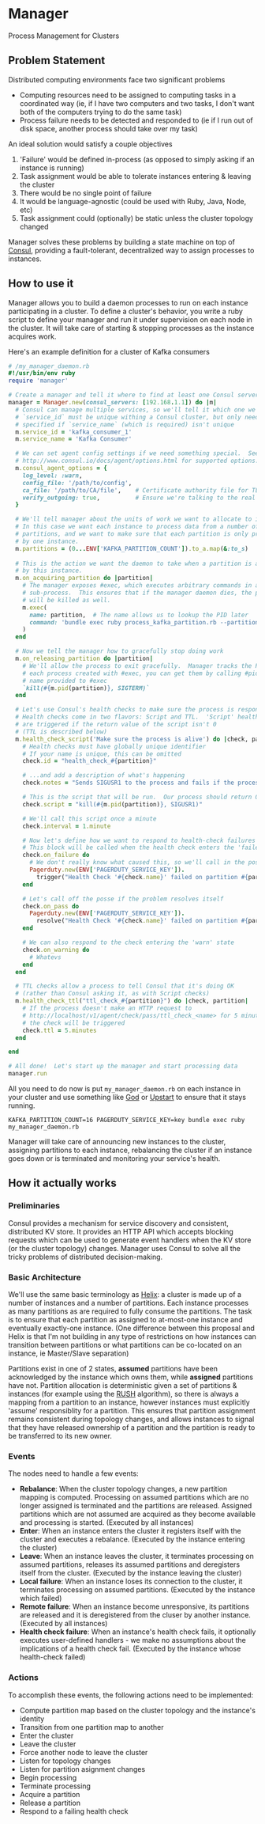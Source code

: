 # Manager

Process Management for Clusters

## Problem Statement

Distributed computing environments face two significant problems

* Computing resources need to be assigned to computing tasks in a coordinated
  way (ie, if I have two computers and two tasks, I don't want both of the
computers trying to do the same task)
* Process failure needs to be detected and responded to (ie if I run out of disk
  space, another process should take over my task)

An ideal solution would satisfy a couple objectives

1. 'Failure' would be defined in-process (as opposed to simply asking if an
   instance is running)
2. Task assignment would be able to tolerate instances entering & leaving the
   cluster
3. There would be no single point of failure
4. It would be language-agnostic (could be used with Ruby, Java, Node, etc)
5. Task assignment could (optionally) be static unless the cluster topology
   changed

Manager solves these problems by building a state machine on top of
[Consul](http://consul.io), providing a fault-tolerant, decentralized way to 
assign processes to instances.


## How to use it

Manager allows you to build a daemon processes to run on each
instance participating in a cluster.  To define a cluster's behavior, you write
a ruby script to define your manager and run it under supervision on each node
in the cluster.  It will take care of starting & stopping processes as the 
instance acquires work.

Here's an example definition for a cluster of Kafka consumers

```ruby
# /my_manager_daemon.rb
#!/usr/bin/env ruby
require 'manager'

# Create a manager and tell it where to find at least one Consul server
manager = Manager.new(consul_servers: [192.168.1.1]) do |m|
  # Consul can manage multiple services, so we'll tell it which one we're defining
  # `service_id` must be unique withing a Consul cluster, but only needs to be 
  # specified if `service_name` (which is required) isn't unique
  m.service_id = 'kafka_consumer_1'
  m.service_name = 'Kafka Consumer'

  # We can set agent config settings if we need something special.  See
  # http://www.consul.io/docs/agent/options.html for supported options.
  m.consul_agent_options = {
    log_level: :warn,
    config_file: '/path/to/config',
    ca_file: '/path/to/CA/file',    # Certificate authority file for TLS
    verify_outgoing: true,          # Ensure we're talking to the real Consul
  }

  # We'll tell manager about the units of work we want to allocate to instances.
  # In this case we want each instance to process data from a number of Kafka
  # partitions, and we want to make sure that each partition is only processed
  # by one instance.
  m.partitions = (0...ENV['KAFKA_PARTITION_COUNT']).to_a.map(&:to_s)
  
  # This is the action we want the daemon to take when a partition is acquired 
  # by this instance.  
  m.on_acquiring_partition do |partition|
    # The manager exposes #exec, which executes arbitrary commands in a
    # sub-process.  This ensures that if the manager daemon dies, the processes
    # will be killed as well.
    m.exec(
      name: partition,  # The name allows us to lookup the PID later
      command: 'bundle exec ruby process_kafka_partition.rb --partition #{partition}'
    )
  end

  # Now we tell the manager how to gracefully stop doing work
  m.on_releasing_partition do |partition|
    # We'll allow the process to exit gracefully.  Manager tracks the PID's of
    # each process created with #exec, you can get them by calling #pid with the
    # name provided to #exec
    `kill(#{m.pid(partition)}, SIGTERM)`
  end

  # Let's use Consul's health checks to make sure the process is responsive.
  # Health checks come in two flavors: Script and TTL.  'Script' health checks 
  # are triggered if the return value of the script isn't 0
  # (TTL is described below)
  m.health_check_script('Make sure the process is alive') do |check, partition|
    # Health checks must have globally unique identifier
    # If your name is unique, this can be omitted
    check.id = "health_check_#{partition}"

    # ...and add a description of what's happening
    check.notes = "Sends SIGUSR1 to the process and fails if the process doesn't respond"

    # This is the script that will be run.  Our process should return 0 if it's OK
    check.script = "kill(#{m.pid(partition)}, SIGUSR1)"

    # We'll call this script once a minute
    check.interval = 1.minute

    # Now let's define how we want to respond to health-check failures
    # This block will be called when the health check enters the 'failed' state
    check.on_failure do
      # We don't really know what caused this, so we'll call in the posse
      Pagerduty.new(ENV['PAGERDUTY_SERVICE_KEY']).
        trigger("Health Check '#{check.name}' failed on partition #{partition}")
    end

    # Let's call off the posse if the problem resolves itself
    check.on_pass do
      Pagerduty.new(ENV['PAGERDUTY_SERVICE_KEY']).
        resolve("Health Check '#{check.name}' failed on partition #{partition}")
    end

    # We can also respond to the check entering the 'warn' state
    check.on_warning do
      # Whatevs 
    end
  end

  # TTL checks allow a process to tell Consul that it's doing OK
  # (rather than Consul asking it, as with Script checks)
  m.health_check_ttl("ttl_check_#{partition}") do |check, partition|
    # If the process doesn't make an HTTP request to 
    # http://localhost/v1/agent/check/pass/ttl_check_<name> for 5 minutes, 
    # the check will be triggered
    check.ttl = 5.minutes
  end

end

# All done!  Let's start up the manager and start processing data
manager.run
```

All you need to do now is put `my_manager_daemon.rb` on each instance in your
cluster and use something like [God](http://godrb.com/) or
[Upstart](http://upstart.ubuntu.com/) to ensure that it stays running.

    KAFKA_PARTITION_COUNT=16 PAGERDUTY_SERVICE_KEY=key bundle exec ruby my_manager_daemon.rb

Manager will take care of announcing new instances to the cluster, assigning 
partitions to each instance, rebalancing the cluster if an instance goes down 
or is terminated and monitoring your service's health.


## How it actually works

### Preliminaries

Consul provides a mechanism for service discovery and consistent, distributed KV
store.  It provides an HTTP API which accepts blocking requests which can be
used to generate event handlers when the KV store (or the cluster topology)
changes.  Manager uses Consul to solve all the tricky problems of distributed
decision-making.


### Basic Architecture

We'll use the same basic terminology as
[Helix](http://helix.apache.org/Concepts.html): a cluster is made up of a number
of instances and a number of partitions.  Each instance processes as many
partitions as are required to fully consume the partitions.  The task is to
ensure that each partition as assigned to at-most-one instance and eventually
exactly-one instance.  (One difference between this proposal and Helix is that
I'm not building in any type of restrictions on how instances can transition
between partitions or what partitions can be co-located on an instance, ie
Master/Slave separation)

Partitions exist in one of 2 states, __assumed__ partitions have been
acknowledged by the instance which owns them, while __assigned__ partitions have
not.  Partition allocation is deterministic given a set of partitions &
instances (for example using the
[RUSH](http://www.ssrc.ucsc.edu/media/papers/honicky-ipdps04.pdf) algorithm), so
there is always a mapping from a partition to an instance, however instances
must explicitly 'assume' responsiblity for a partition.  This ensures that
partition assignment remains consistent during topology changes, and allows
instances to signal that they have released ownership of a partition and the
partition is ready to be transferred to its new owner.


### Events

The nodes need to handle a few events:
* __Rebalance__: When the cluster topology changes, a new partition mapping is
  computed.  Processing on assumed partitions which are no longer assigned is
terminated and the partitions are released.  Assigned partitions which are not
assumed are acquired as they become available and processing is started.
(Executed by all instances)
* __Enter__: When an instance enters the cluster it registers itself with the
  cluster and executes a rebalance. (Executed by the instance entering the
cluster)
* __Leave__: When an instance leaves the cluster, it terminates processing on
  assumed partitions, releases its assumed partitions and deregisters itself
from the cluster. (Executed by the instance leaving the cluster)
* __Local failure__: When an instance loses its connection to the cluster, it
  terminates processing on assumed partitions. (Executed by the instance which
failed)
* __Remote failure__: When an instance become unresponsive, its partitions are
  released and it is deregistered from the cluser by another instance. (Executed
by all instances)
* __Health check failure__: When an instance's health check fails, it optionally
  executes user-defined handlers - we make no assumptions about the implications
of a health check fail. (Executed by the instance whose health-check failed)


### Actions

To accomplish these events, the following actions need to be implemented:

* Compute partition map based on the cluster topology and the instance's
  identity
* Transition from one partition map to another
* Enter the cluster
* Leave the cluster
* Force another node to leave the cluster
* Listen for topology changes
* Listen for partition asignment changes
* Begin processing
* Terminate processing
* Acquire a partition
* Release a partition
* Respond to a failing health check

